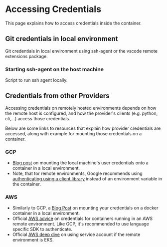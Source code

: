# Accessing Credentials

This page explains how to access credentials inside the container.

## Git credentials in local environment

Git credentials in local environment using ssh-agent or the vscode remote extensions package.

### Starting ssh-agent on the host machine

Script to run ssh agent locally.

## Credentials from other Providers

Accessing credentials on remotely hosted environments depends on how the remote host is configured, and how
the provider's clients (e.g. python, cli,...) access those credentials.

Below are some links to resources that explain how provider credentials are accessed, along with example
for mounting those credentials on a container.

### GCP

* [Blog post](https://medium.com/google-cloud/use-google-cloud-user-credentials-when-testing-containers-locally-acb57cd4e4da) on mounting the local machine's user credentials onto a container in a local environment.
* Note, that tor remote environments, Google recommends using [authenticating using a client library](https://cloud.google.com/run/docs/securing/service-identity#per-service-identity) instead of an environment variable in the container.

### AWS

* Similarly to GCP, a [Blog Post](https://prabhatsharma.in/blog/vscode-dev-container-aws-credentials/) on mounting your credentials on a docker container in a local environment.
* Official [AWS advice](https://docs.aws.amazon.com/sdkref/latest/guide/feature-container-credentials.html) on credentials for containers running in an AWS remote environment. Like GCP, it's recommended to use language specific
SDK to authenticate.
* Official [AWS deep dive](https://aws.amazon.com/blogs/containers/diving-into-iam-roles-for-service-accounts/) on using service account if the remote environment is EKS.
